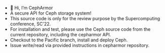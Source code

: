 - 👋 Hi, I’m CephArmor
- A secure API for Ceph storage system!
- This source code is only for the review purpose by the Supercomputing conference, SC'22. 
- For installation and test, please use the Ceph source code from the current repository, including the cepharmor API. 
- Checkout to the Pacific branch, install and deploy Ceph. 
- Issue write/read via provided instructions in cepharmor repository. 


